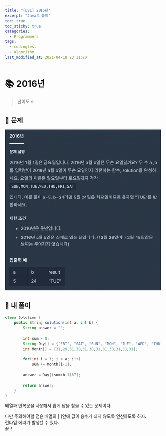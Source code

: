 ```yaml
---
title: "[LV1] 2016년"
excerpt: "Java로 풀이"
toc: true
toc_sticky: true
categories:
  - Programmers
tags:
  - codingtest
  - algorithm
last_modified_at: 2021-04-18 23:11:20
---
```


# 📚 2016년
  
>난이도 ⭐️
  
## 📖 문제  
  
![이미지](/assets/images/Programmers/Lv1/2.png)
  
## 📝 내 풀이  
  
```java
class Solution {
    public String solution(int a, int b) {
        String answer = "";
        
        int sum = 0;
        String Day[] = {"FRI", "SAT", "SUN", "MON", "TUE", "WED", "THU"};
        int Month[] = {31,29,31,30,31,30,31,31,30,31,30,31};
        
        for(int i = 1; i < a; i++)
            sum += Month[i-1];
        
        answer = Day[(sum+b-1)%7];
        
        return answer;
    }
}
```

배열과 반복문을 사용해서 쉽게 답을 찾을 수 있는 문제이다.  
  
다만 주의해야할 점은 배열의 [ ]안에 값이 음수가 되지 않도록 연산하도록 하자.  
런타임 에러가 발생할 수 있다.  
끝-!